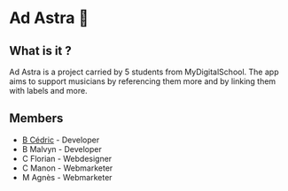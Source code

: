 # Ad Astra 🌟

## What is it ? 
Ad Astra is a project carried by 5 students from MyDigitalSchool. The app aims to support musicians by referencing them more and by linking them with labels and more. 

## Members
- [B Cédric](https://twitter.com/CBardaine) - Developer 
- B Malvyn - Developer
- C Florian - Webdesigner
- C Manon - Webmarketer
- M Agnès - Webmarketer 
